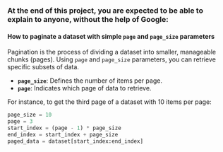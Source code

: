 ### At the end of this project, you are expected to be able to explain to anyone, without the help of Google:

#### How to paginate a dataset with simple `page` and `page_size` parameters

Pagination is the process of dividing a dataset into smaller, manageable chunks (pages). Using `page` and `page_size` parameters, you can retrieve specific subsets of data.

- **`page_size`**: Defines the number of items per page.
- **`page`**: Indicates which page of data to retrieve.

For instance, to get the third page of a dataset with 10 items per page:
```python
page_size = 10
page = 3
start_index = (page - 1) * page_size
end_index = start_index + page_size
paged_data = dataset[start_index:end_index]

